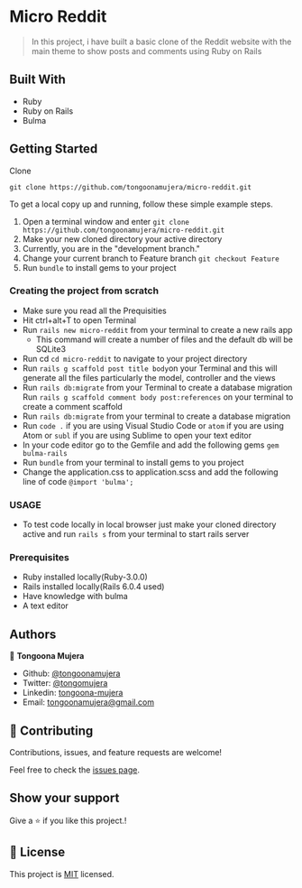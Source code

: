 # Micro Reddit
> In this project, i have built a basic clone of the Reddit website with the main theme to show posts and comments using Ruby on Rails
## Built With

- Ruby
- Ruby on Rails
- Bulma

## Getting Started

Clone

```git
git clone https://github.com/tongoonamujera/micro-reddit.git
```

To get a local copy up and running, follow these simple example steps.

1. Open a terminal window and enter `git clone https://github.com/tongoonamujera/micro-reddit.git`
2. Make your new cloned directory your active directory
3. Currently, you are in the "development branch."
4. Change your current branch to Feature branch `git checkout Feature`
5. Run `bundle` to install gems to your project


### Creating the project from scratch
- Make sure you read all the Prequisities
- Hit ctrl+alt+T to open Terminal 
- Run `rails new micro-reddit` from your terminal to create a new rails app
  - This command will create a number of files and the default db will be SQLite3
- Run cd `cd micro-reddit` to navigate to your project directory
- Run `rails g scaffold post title body`on your Terminal and this will generate all the files particularly the model, controller and the views
- Run `rails db:migrate` from your Terminal to create a database migration
Run `rails g scaffold comment body post:references` on your terminal to create a comment scaffold
- Run `rails db:migrate` from your terminal to create a database migration
- Run `code .` if you are using Visual Studio Code or `atom` if you are using Atom or `subl` if you are using Sublime to open your text editor
- In your code editor go to the Gemfile and add the following gems `gem bulma-rails`
- Run `bundle` from your terminal to install gems to you project
- Change the application.css to application.scss and add the following line of code `@import 'bulma';`

### USAGE 
- To test code locally in local browser just make your cloned directory active and run `rails s` from your terminal to start rails server

### Prerequisites

- Ruby installed locally(Ruby-3.0.0)
- Rails installed locally(Rails 6.0.4 used)
- Have knowledge with bulma
- A text editor

## Authors
👤 **Tongoona Mujera**

- Github: [@tongoonamujera](https://github.com/tongoonamujera)
- Twitter: [@tongomujera](https://twitter.com/tongomujera)
- Linkedin: [tongoona-mujera](https://www.linkedin.com/in/tongoona-mujera-125604162/)
- Email:  tongoonamujera@gmail.com

## 🤝 Contributing

Contributions, issues, and feature requests are welcome!

Feel free to check the [issues page](../../issues/).

## Show your support

Give a ⭐️ if you like this project.!

## 📝 License

This project is [MIT](./MIT.md) licensed.

